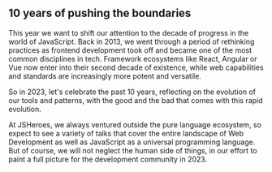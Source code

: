 ## 10 years of pushing the boundaries

This year we want to shift our attention to the decade of progress in the world of JavaScript. Back in 2013, we went through a period of rethinking practices as frontend development took off and became one of the most common disciplines in tech. Framework ecosystems like React, Angular or Vue now enter into their second decade of existence, while web capabilities and standards are increasingly more potent and versatile.

So in 2023, let's celebrate the past 10 years, reflecting on the evolution of our tools and patterns, with the good and the bad that comes with this rapid evolution.

At JSHeroes, we always ventured outside the pure language ecosystem, so expect to see a variety of talks that cover the entire landscape of Web Development as well as JavaScript as a universal programming language. But of course, we will not neglect the human side of things, in our effort to paint a full picture for the development community in 2023.